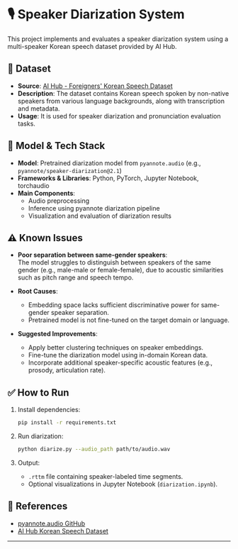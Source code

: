# 🎙️ Speaker Diarization System

This project implements and evaluates a speaker diarization system using a multi-speaker Korean speech dataset provided by AI Hub.

## 📂 Dataset

- **Source**: [AI Hub - Foreigners' Korean Speech Dataset](https://aihub.or.kr/aihubdata/data/view.do?currMenu=115&topMenu=100&aihubDataSe=data&dataSetSn=71631)
- **Description**: The dataset contains Korean speech spoken by non-native speakers from various language backgrounds, along with transcription and metadata.
- **Usage**: It is used for speaker diarization and pronunciation evaluation tasks.

## 🧠 Model & Tech Stack

- **Model**: Pretrained diarization model from `pyannote.audio` (e.g., `pyannote/speaker-diarization@2.1`)
- **Frameworks & Libraries**: Python, PyTorch, Jupyter Notebook, torchaudio
- **Main Components**:
  - Audio preprocessing
  - Inference using pyannote diarization pipeline
  - Visualization and evaluation of diarization results

## ⚠️ Known Issues

- **Poor separation between same-gender speakers**:  
  The model struggles to distinguish between speakers of the same gender (e.g., male-male or female-female), due to acoustic similarities such as pitch range and speech tempo.

- **Root Causes**:
  - Embedding space lacks sufficient discriminative power for same-gender speaker separation.
  - Pretrained model is not fine-tuned on the target domain or language.

- **Suggested Improvements**:
  - Apply better clustering techniques on speaker embeddings.
  - Fine-tune the diarization model using in-domain Korean data.
  - Incorporate additional speaker-specific acoustic features (e.g., prosody, articulation rate).

## ✅ How to Run

1. Install dependencies:
    ```bash
    pip install -r requirements.txt
    ```

2. Run diarization:
    ```bash
    python diarize.py --audio_path path/to/audio.wav
    ```

3. Output:
    - `.rttm` file containing speaker-labeled time segments.
    - Optional visualizations in Jupyter Notebook (`diarization.ipynb`).


## 🔖 References

- [pyannote.audio GitHub](https://github.com/pyannote/pyannote-audio)
- [AI Hub Korean Speech Dataset](https://aihub.or.kr/aihubdata/data/view.do?currMenu=115&topMenu=100&aihubDataSe=data&dataSetSn=71631)

---
